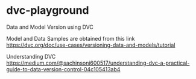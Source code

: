 # dvc-playground
Data and Model Version using DVC

Model and Data Samples are obtained from this link
https://dvc.org/doc/use-cases/versioning-data-and-models/tutorial

Understanding DVC
https://medium.com/@sachinsoni600517/understanding-dvc-a-practical-guide-to-data-version-control-04c105413ab4

